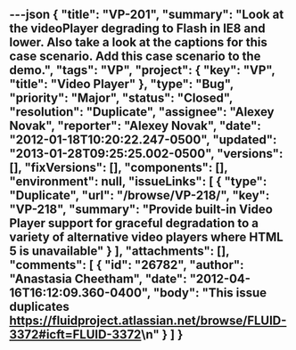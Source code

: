 ---json
{
  "title": "VP-201",
  "summary": "Look at the videoPlayer degrading to Flash in IE8 and lower. Also take a look at the captions for this case scenario. Add this case scenario to the demo.",
  "tags": "VP",
  "project": {
    "key": "VP",
    "title": "Video Player"
  },
  "type": "Bug",
  "priority": "Major",
  "status": "Closed",
  "resolution": "Duplicate",
  "assignee": "Alexey Novak",
  "reporter": "Alexey Novak",
  "date": "2012-01-18T10:20:22.247-0500",
  "updated": "2013-01-28T09:25:25.002-0500",
  "versions": [],
  "fixVersions": [],
  "components": [],
  "environment": null,
  "issueLinks": [
    {
      "type": "Duplicate",
      "url": "/browse/VP-218/",
      "key": "VP-218",
      "summary": "Provide built-in Video Player support for graceful degradation to a variety of alternative video players where HTML 5 is unavailable"
    }
  ],
  "attachments": [],
  "comments": [
    {
      "id": "26782",
      "author": "Anastasia Cheetham",
      "date": "2012-04-16T16:12:09.360-0400",
      "body": "This issue duplicates <https://fluidproject.atlassian.net/browse/FLUID-3372#icft=FLUID-3372>\n"
    }
  ]
}
---

        